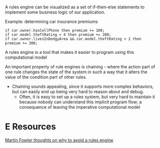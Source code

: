 
A rules engine can be visualized as a set of if-then-else statements to implement some business logic of our application.

Example: determining car insurance premiums
```
if car.owner.hasCellPhone then premium += 100;
if car.model.theftRating > 4 then premium += 200;
if car.owner.livesInDodgyArea && car.model.theftRating > 2 then premium += 300;
```

A rules engine is a tool that makes it easier to program using this computational model

An important property of rule engines is chaining - where the action part of one rule changes the state of the system in such a way that it alters the value of the condition part of other rules.
- Chaining sounds appealing, since it supports more complex behaviors, but can easily end up being very hard to reason about and debug.
	- Often, it is easy to set up a rules system, but very hard to maintain it because nobody can understand this implicit program flow; a consequence of leaving the imperative computational model

# E Resources
[Martin Fowler thoughts on why to avoid a rules engine](https://martinfowler.com/bliki/RulesEngine.html)
